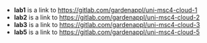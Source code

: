 * **lab1** is a link to https://gitlab.com/gardenappl/uni-msc4-cloud-1
* **lab2** is a link to https://gitlab.com/gardenappl/uni-msc4-cloud-2
* **lab3** is a link to https://gitlab.com/gardenappl/uni-msc4-cloud-3
* **lab5** is a link to https://gitlab.com/gardenappl/uni-msc4-cloud-5
